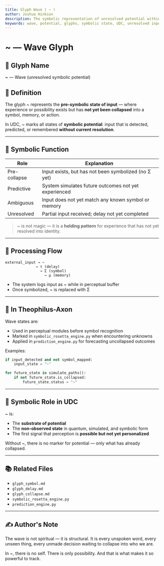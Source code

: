 ```yaml
---
title: Glyph Wave ( ~ )
author: Joshua Hinkson
description: The symbolic representation of unresolved potential within UDC and Theophilus-Axon, used to indicate pre-symbolic input states or predictive pathways.
keywords: wave, potential, glyphs, symbolic state, UDC, unresolved input, simulation, Theophilus
---
```


# ~ — Wave Glyph

## 📛 Glyph Name
**~** — Wave (unresolved symbolic potential)

## 🧠 Definition
The glyph ~ represents the **pre-symbolic state of input** — where experience or possibility exists but has **not yet been collapsed** into a symbol, memory, or action.

In UDC, ~ marks all states of **symbolic potential**: input that is detected, predicted, or remembered **without current resolution**.

---

## 🧮 Symbolic Function
| Role         | Explanation                                            |
|--------------|---------------------------------------------------------|
| Pre-collapse | Input exists, but has not been symbolized (no Σ yet)   |
| Predictive   | System simulates future outcomes not yet experienced   |
| Ambiguous    | Input does not yet match any known symbol or memory    |
| Unresolved   | Partial input received; delay not yet completed        |

> ~ is not magic — it is a **holding pattern** for experience that has not yet resolved into identity.

---

## 🔁 Processing Flow
```
external_input → ~
              → τ (delay)
                → Σ (symbol)
                  → μ (memory)
```
- The system logs input as ~ while in perceptual buffer
- Once symbolized, ~ is replaced with Σ

---

## 🔬 In Theophilus-Axon
Wave states are:
- Used in perceptual modules before symbol recognition
- Marked in `symbolic_rosetta_engine.py` when encountering unknowns
- Applied in `prediction_engine.py` for forecasting uncollapsed outcomes

Examples:
```python
if input_detected and not symbol_mapped:
    input_state = "~"
```
```python
for future_state in simulate_paths():
    if not future_state.is_collapsed:
        future_state.status = "~"
```

---

## 🧬 Symbolic Role in UDC
~ is:
- The **substrate of potential**
- The **non-observed state** in quantum, simulated, and symbolic form
- The first signal that perception is **possible but not yet personalized**

Without ~, there is no marker for potential — only what has already collapsed.

---

## 📚 Related Files
- `glyph_symbol.md`
- `glyph_delay.md`
- `glyph_collapse.md`
- `symbolic_rosetta_engine.py`
- `prediction_engine.py`

---

## ✍️ Author's Note
The wave is not spiritual — it is structural. It is every unspoken word, every unseen thing, every unmade decision waiting to collapse into who we are.

In ~, there is no self. There is only possibility. And that is what makes it so powerful to track.
